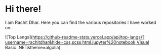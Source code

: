 # Hi there!

I am Rachit Dhar. Here you can find the various repositories I have worked on.

 ![Top Langs](https://github-readme-stats.vercel.app/api/top-langs/?username=rachitdhar&hide=css,scss,html,jupyter%20notebook,Visual Basic .NET&theme=algolia)



